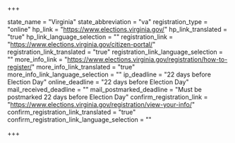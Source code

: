 +++

state_name = "Virginia"
state_abbreviation = "va"
registration_type = "online"
hp_link = "https://www.elections.virginia.gov/"
hp_link_translated = "true"
hp_link_language_selection = ""
registration_link = "https://www.elections.virginia.gov/citizen-portal/"
registration_link_translated = "true"
registration_link_language_selection = ""
more_info_link = "https://www.elections.virginia.gov/registration/how-to-register/"
more_info_link_translated = "true"
more_info_link_language_selection = ""
ip_deadline = "22 days before Election Day"
online_deadline = "22 days before Election Day"
mail_received_deadline = ""
mail_postmarked_deadline = "Must be postmarked 22 days before Election Day"
confirm_registration_link = "https://www.elections.virginia.gov/registration/view-your-info/"
confirm_registration_link_translated = "true"
confirm_registration_link_language_selection = ""

+++